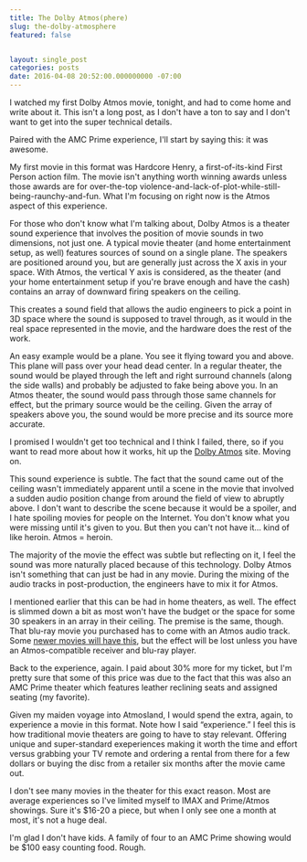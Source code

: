 ```yaml
---
title: The Dolby Atmos(phere)
slug: the-dolby-atmosphere
featured: false


layout: single_post
categories: posts
date: 2016-04-08 20:52:00.000000000 -07:00
---
```


I watched my first Dolby Atmos movie, tonight, and had to come home and write about it. This isn't a long post, as I don't have a ton to say and I don't want to get into the super technical details.

Paired with the AMC Prime experience, I'll start by saying this: it was awesome.

My first movie in this format was Hardcore Henry, a first-of-its-kind First Person action film. The movie isn't anything worth winning awards unless those awards are for over-the-top violence-and-lack-of-plot-while-still-being-raunchy-and-fun. What I'm focusing on right now is the Atmos aspect of this experience.

For those who don't know what I'm talking about, Dolby Atmos is a theater sound experience that involves the position of movie sounds in two dimensions, not just one. A typical movie theater (and home entertainment setup, as well) features sources of sound on a single plane. The speakers are positioned around you, but are generally just across the X axis in your space. With Atmos, the vertical Y axis is considered, as the theater (and your home entertainment setup if you're brave enough and have the cash) contains an array of downward firing speakers on the ceiling.

This creates a sound field that allows the audio engineers to pick a point in 3D space where the sound is supposed to travel through, as it would in the real space represented in the movie, and the hardware does the rest of the work.

An easy example would be a plane. You see it flying toward you and above. This plane will pass over your head dead center. In a regular theater, the sound would be played through the left and right surround channels (along the side walls) and probably be adjusted to fake being above you. In an Atmos theater, the sound would pass through those same channels for effect, but the primary source would be the ceiling. Given the array of speakers above you, the sound would be more precise and its source more accurate.

I promised I wouldn't get too technical and I think I failed, there, so if you want to read more about how it works, hit up the [Dolby Atmos](http://www.dolby.com/us/en/brands/dolby-atmos.html) site. Moving on.

This sound experience is subtle. The fact that the sound came out of the ceiling wasn't immediately apparent until a scene in the movie that involved a sudden audio position change from around the field of view to abruptly above. I don't want to describe the scene because it would be a spoiler, and I hate spoiling movies for people on the Internet. You don't know what you were missing until it's given to you. But then you can't not have it… kind of like heroin. Atmos = heroin.

The majority of the movie the effect was subtle but reflecting on it, I feel the sound was more naturally placed because of this technology. Dolby Atmos isn't something that can just be had in any movie. During the mixing of the audio tracks in post-production, the engineers have to mix it for Atmos.

I mentioned earlier that this can be had in home theaters, as well. The effect is slimmed down a bit as most won't have the budget or the space for some 30 speakers in an array in their ceiling. The premise is the same, though. That blu-ray movie you purchased has to come with an Atmos audio track. Some [newer movies will have this](http://www.dolby.com/us/en/experience/dolby-atmos/bluray-and-streaming.html), but the effect will be lost unless you have an Atmos-compatible receiver and blu-ray player.

Back to the experience, again. I paid about 30% more for my ticket, but I'm pretty sure that some of this price was due to the fact that this was also an AMC Prime theater which features leather reclining seats and assigned seating (my favorite).

Given my maiden voyage into Atmosland, I would spend the extra, again, to experience a movie in this format. Note how I said “experience.” I feel this is how traditional movie theaters are going to have to stay relevant. Offering unique and super-standard exeperiences making it worth the time and effort versus grabbing your TV remote and ordering a rental from there for a few dollars or buying the disc from a retailer six months after the movie came out.

I don't see many movies in the theater for this exact reason. Most are average experiences so I've limited myself to IMAX and Prime/Atmos showings. Sure it's $16-20 a piece, but when I only see one a month at most, it's not a huge deal.

I'm glad I don't have kids. A family of four to an AMC Prime showing would be $100 easy counting food. Rough.

